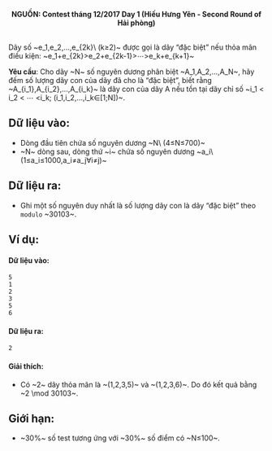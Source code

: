 **<center>NGUỒN: Contest tháng 12/2017 Day 1 (Hiếu Hưng Yên - Second Round of Hải phòng)</center>**
<br>

Dãy số ~e_1,e_2,…,e_{2k}\  (k≥2)~ được gọi là dãy “đặc biệt”  nếu thỏa mãn điều kiện: ~e_1+e_{2k}>e_2+e_{2k-1}>⋯>e_k+e_{k+1}~

**Yêu cầu**: Cho dãy ~N~ số nguyên dương phân biệt ~A_1,A_2,…,A_N~, hãy đếm số lượng dãy con của dãy đã cho là “đặc biệt”,  biết rằng ~A_{i_1},A_{i_2},…,A_{i_k}~ là dãy con của dãy A nếu tồn tại dãy chỉ số ~i_1 < i_2 < ⋯ <i_k; (i_1,i_2,…,i_k∈[1;N])~.

## Dữ liệu vào:
- Dòng đầu tiên chứa số nguyên dương ~N\ (4≤N≤700)~
- ~N~ dòng sau, dòng thứ ~i~ chứa số nguyên dương ~a_i\ (1≤a_i≤1000,a_i≠a_j∀i≠j)~

## Dữ liệu ra:
- Ghi một số nguyên duy nhất là số lượng dãy con là dãy “đặc biệt” theo `modulo` ~30103~.

## Ví dụ:
#### Dữ liệu vào:
```
5
1
2
3
5
6
```

#### Dữ liệu ra:
```
2
```

#### Giải thích:
- Có ~2~ dãy thỏa mãn là ~(1,2,3,5)~ và ~(1,2,3,6)~. Do đó kết quả bằng ~2 \mod 30103~.

## Giới hạn:
- ~30\%~ số test tương ứng với ~30\%~ số điểm có ~N≤100~.